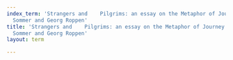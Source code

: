 ```yaml
---
index_term: 'Strangers and    Pilgrims: an essay on the Metaphor of Journey by Richard
  Sommer and Georg Roppen'
title: 'Strangers and    Pilgrims: an essay on the Metaphor of Journey by Richard
  Sommer and Georg Roppen'
layout: term

---
```

